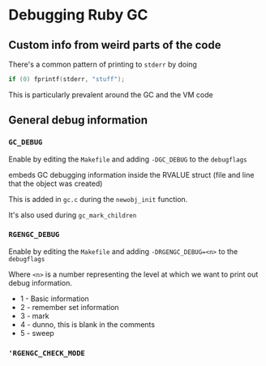 # Debugging Ruby GC

## Custom info from weird parts of the code

There's a common pattern of printing to `stderr` by doing

```c
if (0) fprintf(stderr, "stuff");
```

This is particularly prevalent around the GC and the VM code

## General debug information

### `GC_DEBUG`

Enable by editing the `Makefile` and adding `-DGC_DEBUG` to the `debugflags`

embeds GC debugging information inside the RVALUE struct (file and line that the
object was created)

This is added in `gc.c` during the `newobj_init` function.

It's also used during `gc_mark_children`

### `RGENGC_DEBUG`

Enable by editing the `Makefile` and adding `-DRGENGC_DEBUG=<n>` to the
`debugflags`

Where `<n>` is a number representing the level at which we want to print out
debug information.

* 1 - Basic information
* 2 - remember set information
* 3 - mark
* 4 - dunno, this is blank in the comments
* 5 - sweep

### `'RGENGC_CHECK_MODE`

